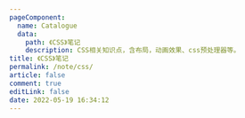 ```yaml
---
pageComponent: 
  name: Catalogue
  data: 
    path: 《CSS》笔记
    description: CSS相关知识点，含布局，动画效果、css预处理器等。
title: 《CSS》笔记
permalink: /note/css/
article: false
comment: true
editLink: false
date: 2022-05-19 16:34:12
---
```

